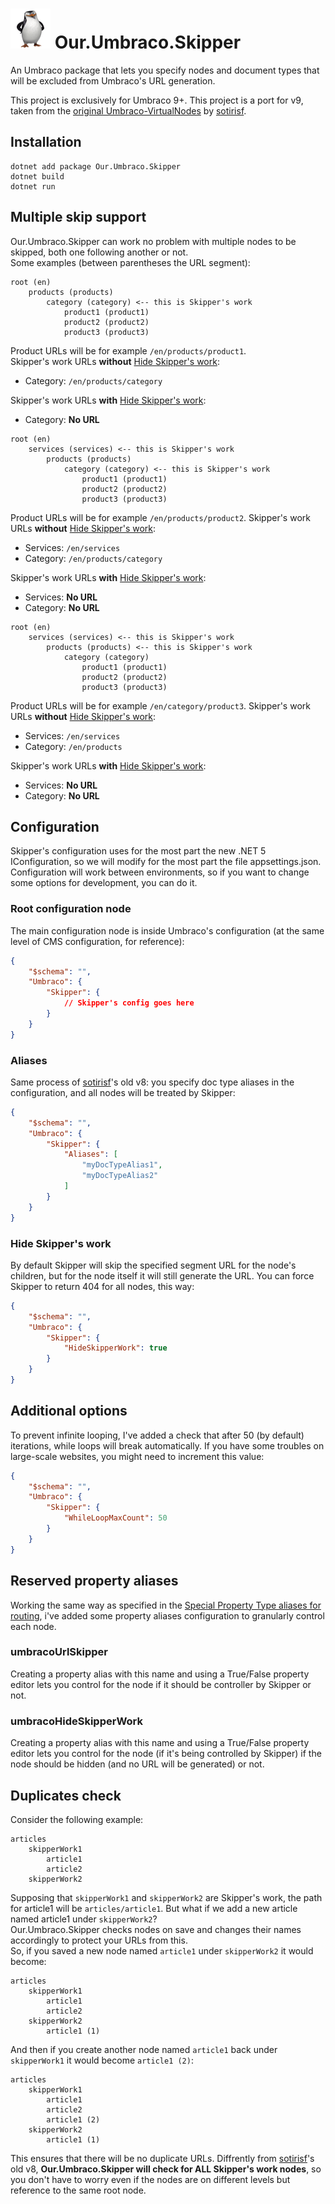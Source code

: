 # ![Skipper](/assets/icon-sm.png?raw=true) Our.Umbraco.Skipper
An Umbraco package that lets you specify nodes and document types that will be excluded from Umbraco's URL generation.

This project is exclusively for Umbraco 9+. This project is a port for v9, taken from the [original Umbraco-VirtualNodes](https://github.com/sotirisf/Umbraco-VirtualNodes) by [sotirisf](https://github.com/sotirisf).

## Installation
```
dotnet add package Our.Umbraco.Skipper
dotnet build
dotnet run
```

## Multiple skip support
Our.Umbraco.Skipper can work no problem with multiple nodes to be skipped, both one following another or not.  
Some examples (between parentheses the URL segment):
```
root (en)
    products (products)
        category (category) <-- this is Skipper's work
            product1 (product1)
            product2 (product2)
            product3 (product3)
```
Product URLs will be for example `/en/products/product1`.  
Skipper's work URLs **without** [Hide Skipper's work](#hide-skippers-work):
- Category: `/en/products/category`

Skipper's work URLs **with** [Hide Skipper's work](#hide-skippers-work):
- Category: **No URL**
```
root (en)
    services (services) <-- this is Skipper's work
        products (products)
            category (category) <-- this is Skipper's work
                product1 (product1)
                product2 (product2)
                product3 (product3)
```
Product URLs will be for example `/en/products/product2`.
Skipper's work URLs **without** [Hide Skipper's work](#hide-skippers-work):
- Services: `/en/services`
- Category: `/en/products/category`
  
Skipper's work URLs **with** [Hide Skipper's work](#hide-skippers-work):
- Services: **No URL**
- Category: **No URL**
```
root (en)
    services (services) <-- this is Skipper's work
        products (products) <-- this is Skipper's work
            category (category)
                product1 (product1)
                product2 (product2)
                product3 (product3)
```
Product URLs will be for example `/en/category/product3`.
Skipper's work URLs **without** [Hide Skipper's work](#hide-skippers-work):
- Services: `/en/services`
- Category: `/en/products`
  
Skipper's work URLs **with** [Hide Skipper's work](#hide-skippers-work):
- Services: **No URL**
- Category: **No URL**


## Configuration
Skipper's configuration uses for the most part the new .NET 5 IConfiguration, so we will modify for the most part the file appsettings.json.
Configuration will work between environments, so if you want to change some options for development, you can do it.

### Root configuration node
The main configuration node is inside Umbraco's configuration (at the same level of CMS configuration, for reference):
```json
{
    "$schema": "",
    "Umbraco": {
        "Skipper": {
            // Skipper's config goes here
        }
    }
}
```

### Aliases
Same process of [sotirisf](https://github.com/sotirisf)'s old v8: you specify doc type aliases in the configuration, and all nodes will be treated by Skipper:
```json
{
    "$schema": "",
    "Umbraco": {
        "Skipper": {
            "Aliases": [
                "myDocTypeAlias1",
                "myDocTypeAlias2"
            ]
        }
    }
}
```

### Hide Skipper's work
By default Skipper will skip the specified segment URL for the node's children, but for the node itself it will still generate the URL.
You can force Skipper to return 404 for all nodes, this way:
```json
{
    "$schema": "",
    "Umbraco": {
        "Skipper": {
            "HideSkipperWork": true
        }
    }
}
```

## Additional options
To prevent infinite looping, I've added a check that after 50 (by default) iterations, while loops will break automatically. If you have some troubles on large-scale websites, you might need to increment this value:
```json
{
    "$schema": "",
    "Umbraco": {
        "Skipper": {
            "WhileLoopMaxCount": 50
        }
    }
}
```

## Reserved property aliases
Working the same way as specified in the [Special Property Type aliases for routing](https://our.umbraco.com/documentation/reference/routing/routing-properties), i've added some property aliases configuration to granularly control each node.
### umbracoUrlSkipper
Creating a property alias with this name and using a True/False property editor lets you control for the node if it should be controller by Skipper or not.
### umbracoHideSkipperWork
Creating a property alias with this name and using a True/False property editor lets you control for the node (if it's being controlled by Skipper) if the node should be hidden (and no URL will be generated) or not.

## Duplicates check
Consider the following example:
```
articles
    skipperWork1
        article1
        article2
    skipperWork2
```
Supposing that `skipperWork1` and `skipperWork2` are Skipper's work, the path for article1 will be `articles/article1`. But what if we add a new article named article1 under `skipperWork2`?  
Our.Umbraco.Skipper checks nodes on save and changes their names accordingly to protect your URLs from this.  
So, if you saved a new node named `article1` under `skipperWork2` it would become:
```
articles
    skipperWork1
        article1
        article2
    skipperWork2
        article1 (1) 
```
And then if you create another node named `article1` back under `skipperWork1` it would become `article1 (2)`:
```
articles
    skipperWork1
        article1
        article2
        article1 (2)
    skipperWork2
        article1 (1) 
```
This ensures that there will be no duplicate URLs.
Diffrently from [sotirisf](https://github.com/sotirisf)'s old v8, **Our.Umbraco.Skipper will check for ALL Skipper's work nodes**, so you don't have to worry even if the nodes are on different levels but reference to the same root node.